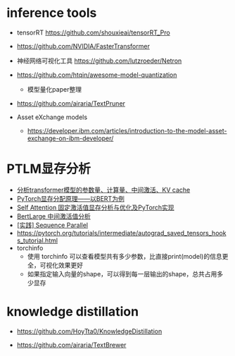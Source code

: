 

# inference tools

- tensorRT https://github.com/shouxieai/tensorRT_Pro

- https://github.com/NVIDIA/FasterTransformer

- 神经网络可视化工具 https://github.com/lutzroeder/Netron

- https://github.com/htqin/awesome-model-quantization
  - 模型量化paper整理

- https://github.com/airaria/TextPruner

- Asset eXchange models
  - https://developer.ibm.com/articles/introduction-to-the-model-asset-exchange-on-ibm-developer/



# PTLM显存分析

- [分析transformer模型的参数量、计算量、中间激活、KV cache](https://zhuanlan.zhihu.com/p/624740065)
- [PyTorch显存分配原理——以BERT为例](https://zhuanlan.zhihu.com/p/527143823)
- [Self Attention 固定激活值显存分析与优化及PyTorch实现](https://zhuanlan.zhihu.com/p/445016136)
- [BertLarge 中间激活值分析](https://zhuanlan.zhihu.com/p/424180513)
- [[实践] Sequence Parallel](https://zhuanlan.zhihu.com/p/626553071)
- https://pytorch.org/tutorials/intermediate/autograd_saved_tensors_hooks_tutorial.html
- torchinfo
  - 使用 torchinfo 可以查看模型共有多少参数，比直接print(model)的信息更全，可视化效果更好
  - 如果指定输入向量的shape，可以得到每一层输出的shape，总共占用多少显存



# knowledge distillation

- https://github.com/HoyTta0/KnowledgeDistillation

- https://github.com/airaria/TextBrewer